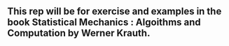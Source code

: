 ## This rep will be for exercise and examples in the book Statistical Mechanics : Algoithms and Computation by Werner Krauth.
